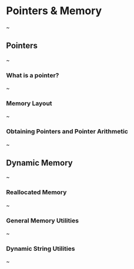 # Pointers & Memory

~

## Pointers

~

### What is a pointer?

~

### Memory Layout

~

### Obtaining Pointers and Pointer Arithmetic

~

## Dynamic Memory

~

### Reallocated Memory

~

### General Memory Utilities

~

### Dynamic String Utilities

~
